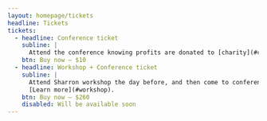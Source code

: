 ```yaml
---
layout: homepage/tickets
headline: Tickets
tickets:
  - headline: Conference ticket
    subline: |
      Attend the conference knowing profits are donated to [charity](#charity).
    btn: Buy now – $10
  - headline: Workshop + Conference ticket
    subline: |
      Attend Sharron workshop the day before, and then come to conference the next day.
      [Learn more](#workshop).
    btn: Buy now – $260
    disabled: Will be available soon
---
```

